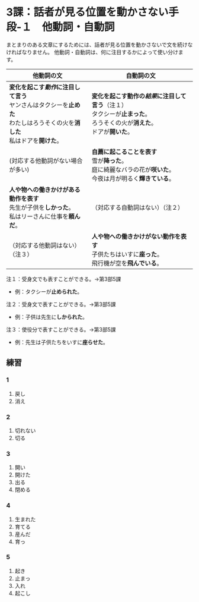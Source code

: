 # 3課：話者が見る位置を動かさない手段‐１　他動詞・自動詞

まとまりのある文章にするためには、話者が見る位置を動かさないで文を続けなければなりません。
他動詞・自動詞は、何に注目するかによって使い分けます。

他動詞の文 | 自動詞の文
--- | ---
**変化を起こす<i>動作</i>に注目して言う**<br>ヤンさんはタクシーを**止めた**<br>わたしはろうそくの火を**消した**<br>私はドアを**開けた**。| **変化を起こす動作の<i>結果</i>に注目して言う**（注１）<br>タクシーが**止まった**。<br>ろうそくの火が**消えた**。<br>ドアが**開いた**。
(対応する他動詞がない場合が多い) | **自薦に起こることを表す**<br>雪が**降った**。<br>庭に綺麗なバラの花が**咲いた**。<br>今夜は月が明るく**輝きている**。
**人や物への働きかけがある動作を表す**<br>先生が子供を**しかった**。<br>私はリーさんに仕事を**頼んだ**。 | （対応する自動詞はない）（注２）
（対応する他動詞はない）（注３） | **人や物への働きかけがない動作を表す**<br>子供たちはいすに**座った**。<br>飛行機が空を**飛んでいる**。

注１：受身文でも表すことができる。→第3部5課

- 例：タクシーが**止められた**。
　

注２：受身文で表すことができる。→第3部5課

- 例：子供は先生に**しかられた**。


注３：使役分で表すことができる。→第3部5課

- 例：先生は子供たちをいすに**座らせた**。

## 練習

### 1

1. 戻し
2. 消え

### 2

1. 切れない
2. 切る

### 3

1. 開い
2. 開けた
3. 出る
4. 閉める


### 4

1. 生まれた
2. 育てる
3. 産んだ
4. 育っ

### 5

1. 起き
2. 止まっ
3. 入れ
4. 起こし
